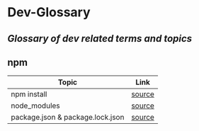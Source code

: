 # Dev-Glossary
*Glossary of dev related terms and topics*
---
## npm
| Topic | Link |
| ----------- | ----------- |
| npm install | [source](https://www.stackchief.com/tutorials/npm%20install%20%7C%20how%20it%20works) |
| node_modules | [source](https://stackoverflow.com/a/63294579) |
| package.json & package.lock.json | [source](https://www.geeksforgeeks.org/difference-between-package-json-and-package-lock-json-files/) |
